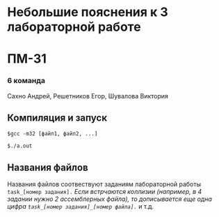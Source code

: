 # Небольшие пояснения к 3 лабораторной работе
# ПМ-31
### 6 команда
Сахно Андрей, Решетников Егор, Шувалова Виктория
## Компиляция и запуск
<code>$gcc -m32 [файл1, файл2, ...]</code>

<code>$./a.out</code>
## Названия файлов
Названия файлов соотвествуют заданиям лабораторной работы
<code>task_[номер задания].*</code>
Если встрчаются коллизии (например, в 4 задании нужно 2 ассемблерных файла), то дописывается еще одна цифра
<code>task_[номер задания]_[номер файла].*</code>
и т.д.
